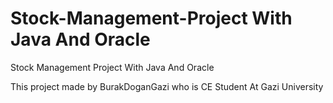 # Stock-Management-Project With Java And Oracle
Stock Management Project With Java And Oracle

This project made by BurakDoganGazi who is CE Student At Gazi University
